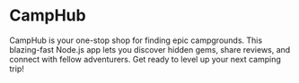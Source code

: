 # CampHub
CampHub is your one-stop shop for finding epic campgrounds.  This blazing-fast Node.js app lets you discover hidden gems, share reviews, and connect with fellow adventurers. Get ready to level up your next camping trip!  ️

